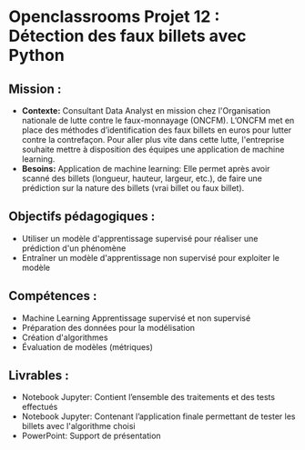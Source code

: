 # Openclassrooms Projet 12 : Détection des faux billets avec Python
## **Mission :**
* **Contexte:** Consultant Data Analyst en mission chez l'Organisation nationale de lutte contre le faux-monnayage (ONCFM).  L’ONCFM met en place des méthodes d’identification des faux billets en euros pour lutter contre la contrefaçon. Pour aller plus vite dans cette lutte, l'entreprise souhaite mettre à disposition des équipes une application de machine learning.
* **Besoins:** Application de machine learning: Elle permet après avoir scanné des billets (longueur, hauteur, largeur, etc.), de faire une prédiction sur la nature des billets (vrai billet ou faux billet).
## **Objectifs pédagogiques :**
* Utiliser un modèle d'apprentissage supervisé pour réaliser une prédiction d'un phénomène
* Entraîner un modèle d'apprentissage non supervisé pour exploiter le modèle

## **Compétences :**
* Machine Learning Apprentissage supervisé et non supervisé
* Préparation des données pour la modélisation
* Création d'algorithmes
* Évaluation de modèles (métriques)
## **Livrables :**
* Notebook Jupyter: Contient l’ensemble des traitements et des tests effectués
* Notebook Jupyter: Contenant l’application finale permettant de tester les billets avec l'algorithme choisi
* PowerPoint: Support de présentation
  
